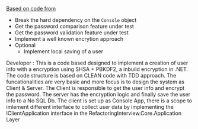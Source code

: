 [Based on code from ](https://www.devjoy.com/blog/legacy-code-katas/)

- Break the hard dependency on the `Console` object
- Get the password comparison feature under test
- Get the password validation feature under test
- Implement a well known encrytion approach
- Optional
    - Implement local saving of a user


Developer : This is a code based designed to implement a creation of user info with a encryption using SHSA + PBKDF2, a inbuild encryption in .NET. 
The code structure is based on CLEAN code with TDD approach. The funcationalities are very basic and more focus is to design the system as Client & Server. The Client is responsible to get the user info and encrypt the password. The server has the encryption logic and finally save the user info to a No SQL Db. The client is set up as Console App, there is a scope to imlement different interface to collect user data by implementing the IClientApplication interface in the RefactoringInterview.Core.Application Layer


